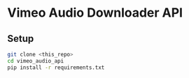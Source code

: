 # Vimeo Audio Downloader API

## Setup
```bash
git clone <this_repo>
cd vimeo_audio_api
pip install -r requirements.txt
